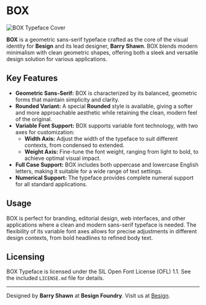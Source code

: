 # BOX

![BOX Typeface Cover](image/box-cover.png)

**BOX** is a geometric sans-serif typeface crafted as the core of the visual identity for **Besign** and its lead designer, **Barry Shawn**. BOX blends modern minimalism with clean geometric shapes, offering both a sleek and versatile design solution for various applications.

## Key Features

- **Geometric Sans-Serif:** BOX is characterized by its balanced, geometric forms that maintain simplicity and clarity.
- **Rounded Variant:** A special **Rounded** style is available, giving a softer and more approachable aesthetic while retaining the clean, modern feel of the original.
- **Variable Font Support:** BOX supports variable font technology, with two axes for customization:
  - **Width Axis:** Adjust the width of the typeface to suit different contexts, from condensed to extended.
  - **Weight Axis:** Fine-tune the font weight, ranging from light to bold, to achieve optimal visual impact.
- **Full Case Support:** BOX includes both uppercase and lowercase English letters, making it suitable for a wide range of text settings.
- **Numerical Support:** The typeface provides complete numeral support for all standard applications.

## Usage

BOX is perfect for branding, editorial design, web interfaces, and other applications where a clean and modern sans-serif typeface is needed. The flexibility of its variable font axes allows for precise adjustments in different design contexts, from bold headlines to refined body text.

## Licensing

BOX Typeface is licensed under the SIL Open Font License (OFL) 1.1. See the included `LICENSE.md` file for details.

---

Designed by **Barry Shawn** at **Besign Foundry**.
Visit us at [Besign](https://barryshawn.com/besign).
